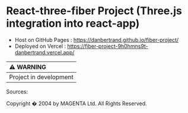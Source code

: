 # React-three-fiber Project (Three.js integration into react-app)

- Host on GitHub Pages : https://danbertrand.github.io/fiber-project/
- Deployed on Vercel : https://fiber-project-9h0hmns9t-danbertrand.vercel.app/

| :warning: WARNING          |
|:---------------------------|
| Project in development     |




Sources:

Copyright � 2004 by MAGENTA Ltd. All Rights Reserved.
